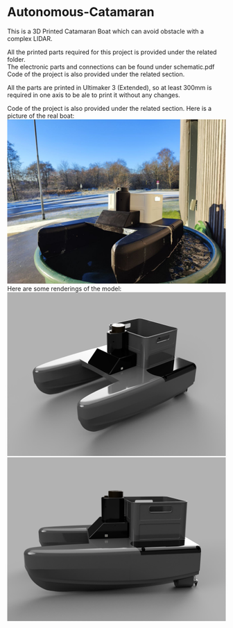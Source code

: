 # Autonomous-Catamaran
This is a 3D Printed Catamaran Boat which can avoid obstacle with a complex LIDAR.

All the printed parts required for this project is provided under the related folder.</br>The electronic parts and connections can be found under schematic.pdf</br>Code of the project is also provided under the related section.


All the parts are printed in Ultimaker 3 (Extended), so at least 300mm is required in one axis to be ale to print it without any changes. 

Code of the project is also provided under the related section.
Here is a picture of the real boat:
![](images/photo_2022-12-08_14-38-08.jpg)
Here are some renderings of the model:
![](images/b7cf28cb-0849-4c41-859e-3c9be226f2d1.PNG)
![](images/0561e7c6-cd77-4602-9386-8ef7deca554f.PNG)

